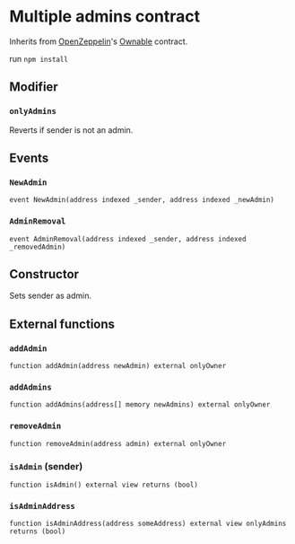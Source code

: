 # Multiple admins contract

Inherits from [OpenZeppelin](https://github.com/OpenZeppelin/openzeppelin-contracts)'s [Ownable](https://github.com/OpenZeppelin/openzeppelin-contracts/blob/master/contracts/access/Ownable.sol) contract.

run `npm install`

## Modifier
### `onlyAdmins`
Reverts if sender is not an admin.


## Events

### `NewAdmin`
```solidity
event NewAdmin(address indexed _sender, address indexed _newAdmin)
```

### `AdminRemoval`
```solidity
event AdminRemoval(address indexed _sender, address indexed _removedAdmin)
```
## Constructor
Sets sender as admin.

## External functions

### `addAdmin`
```solidity
function addAdmin(address newAdmin) external onlyOwner
```

### `addAdmins`
```solidity
function addAdmins(address[] memory newAdmins) external onlyOwner
```

### `removeAdmin`
```solidity
function removeAdmin(address admin) external onlyOwner
```

### `isAdmin` (sender)
```solidity
function isAdmin() external view returns (bool)
```

### `isAdminAddress`
```solidity
function isAdminAddress(address someAddress) external view onlyAdmins returns (bool)
```



